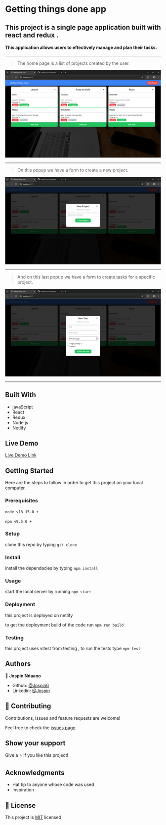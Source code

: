 # Getting things done app
##  This project is a single page application built with react and redux .
#### This application allows users to effectively manage and plan their tasks.
<hr />

> The home page is a list of projects created by the user.

![screenshot](./home.png)

<hr />

> On this popup we have a form to create a new project.

![screenshot](./create_project.png)

<hr />

> And on this last popup we have a form to create tasks for a specific project.

![screenshot](./create_task.png)

<hr />

## Built With

- javaScript
- React
- Redux
- Node js
- Netlify

## Live Demo 

[Live Demo Link](https://getting-things-done-app.netlify.app/)

## Getting Started

Here are the steps to follow in order to get this project on your local computer.

### Prerequisites

`node v18.15.0 +`

`npm v9.5.0 +`

### Setup

clone this repo by typing `git clone`

### Install

install the dependacies by typing `npm install`

### Usage

start the local server by running `npm start`

### Deployment

this project is deployed on netlify

to get the deployment build of the code run `npm run build`

### Testing

this project uses vitest from testing , to run the tests type `npm test` 

## Authors

👤 **Jospin Ndaano**

- Github: [@Jospin6](https://github.com/Jospin6)
- Linkedin: [@Jospin](https://www.linkedin.com/in/jospin-ndagano-8474b7267/)

## 🤝 Contributing

Contributions, issues and feature requests are welcome!

Feel free to check the [issues page](issues/).

## Show your support

Give a ⭐️ if you like this project!

## Acknowledgments

- Hat tip to anyone whose code was used
- Inspiration

## 📝 License

This project is [MIT](lic.url) licensed
